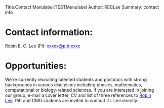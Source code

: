 Title:Contact
Menulabel:TESTMenulabel
Author: RECLee
Summary: contact info
<!--Template: NOHeader-->

<div class="container">

   <h1>Contact information:</h1>
<p>Robin E. C. Lee (PI): <a href="mailto:name@email.com"><font color="blue">xxxxx@pitt.xxxx</font></a></p>

<h1>Opportunities:</h1>

<p>We're currently recruiting talented students and postdocs with strong backgrounds in various disciplines including physics, mathematics, computational or biology-related sciences. If you are interested in joining our group, e-mail a cover letter, CV and list of three references to <a href="mailto:name@email.com"><font color="blue">Robin Lee</font></a>. Pitt and CMU students are invited to contact Dr. Lee directly.</p>

</div>
